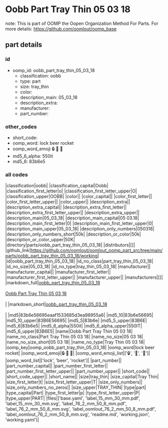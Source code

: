 # Oobb Part Tray Thin 05 03 18  

note: This is part of OOMP the Oopen Organization Method For Parts. For more details: https://github.com/oomlout/oomp_base

##  part details





### id
* oomp_id: oobb_part_tray_thin_05_03_18
  * classification: oobb
  * type: part
  * size: tray_thin
  * color: 
  * description_main: 05_03_18
  * description_extra: 
  * manufacturer: 
  * part_number: 

### other_codes
* short_code: 
* oomp_word: lock beer rocket
* oomp_word_emoji :lock: :beer: :rocket:
* md5_6_alpha: 550it
* md5_6: 83b6e5

### all codes 
|classification|oobb|
|classification_capital|Oobb|
|classification_first_letter|o|
|classification_first_letter_upper|O|
|classification_upper|OOBB|
|color||
|color_capital||
|color_first_letter||
|color_first_letter_upper||
|color_upper||
|description_extra||
|description_extra_capital||
|description_extra_first_letter||
|description_extra_first_letter_upper||
|description_extra_upper||
|description_main|05_03_18|
|description_main_capital|05 03.18|
|description_main_first_letter|0|
|description_main_first_letter_upper|0|
|description_main_upper|05_03_18|
|description_only_numbers|050318|
|description_only_numbers_short|50k|
|description_or_color|50k|
|description_or_color_upper|50K|
|directory|parts/oobb_part_tray_thin_05_03_18|
|distributors|[]|
|github_link|https://github.com/oomlout/oomlout_oomp_part_src/tree/main/parts/oobb_part_tray_thin_05_03_18/working|
|id|oobb_part_tray_thin_05_03_18|
|id_no_class|part_tray_thin_05_03_18|
|id_no_size|05_03_18|
|id_no_type|tray_thin_05_03_18|
|manufacturer||
|manufacturer_capital||
|manufacturer_first_letter||
|manufacturer_first_letter_upper||
|manufacturer_upper||
|manufacturers|[]|
|markdown_full|[oobb_part_tray_thin_05_03_18](https://github.com/oomlout/oomlout_oomp_part_src/tree/main/parts/oobb_part_tray_thin_05_03_18/working)<br>[](https://github.com/oomlout/oomlout_oomp_part_src/tree/main/parts/oobb_part_tray_thin_05_03_18/working)<br>[Oobb Part Tray Thin 05 03 18](https://github.com/oomlout/oomlout_oomp_part_src/tree/main/parts/oobb_part_tray_thin_05_03_18/working)<br><br>|
|markdown_short|[oobb_part_tray_thin_05_03_18](https://github.com/oomlout/oomlout_oomp_part_src/tree/main/parts/oobb_part_tray_thin_05_03_18/working)<br><br>|
|md5|83b6e56695eaaf1533685d3ea98955a6|
|md5_10|83b6e56695|
|md5_10_upper|83B6E56695|
|md5_5|83b6e|
|md5_5_upper|83B6E|
|md5_6|83b6e5|
|md5_6_alpha|550it|
|md5_6_alpha_upper|550IT|
|md5_6_upper|83B6E5|
|name|Oobb Part Tray Thin 05 03 18|
|name_no_class|Part Tray Thin 05 03 18|
|name_no_size|05 03 18|
|name_no_size_short|05 03 18|
|name_no_type|Tray Thin 05 03 18|
|oomp_key|oomp_oobb_part_tray_thin_05_03_18|
|oomp_word|lock beer rocket|
|oomp_word_emoji|:lock: :beer: :rocket:|
|oomp_word_emoji_list|[':lock:', ':beer:', ':rocket:']|
|oomp_word_list|['lock', 'beer', 'rocket']|
|part_number||
|part_number_capital||
|part_number_first_letter||
|part_number_first_letter_upper||
|part_number_upper||
|short_code||
|short_code_upper||
|short_name||
|size|tray_thin|
|size_capital|Tray Thin|
|size_first_letter|t|
|size_first_letter_upper|T|
|size_only_numbers||
|size_only_numbers_no_zeros||
|size_upper|TRAY_THIN|
|type|part|
|type_capital|Part|
|type_first_letter|p|
|type_first_letter_upper|P|
|type_upper|PART|
|files|['base.yaml', 'label_15_mm_30_mm.pdf', 'label_15_mm_30_mm.svg', 'label_76_2_mm_50_8_mm.pdf', 'label_76_2_mm_50_8_mm.svg', 'label_oomlout_76_2_mm_50_8_mm.pdf', 'label_oomlout_76_2_mm_50_8_mm.svg', 'readme.md', 'working.json', 'working.yaml']|
